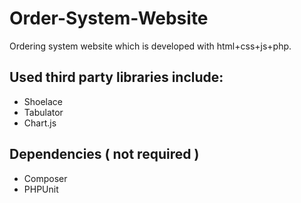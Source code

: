 # Order-System-Website
 Ordering system website which is developed with html+css+js+php.
 
## Used third party libraries include:
- Shoelace
- Tabulator
- Chart.js

## Dependencies ( not required )
- Composer
- PHPUnit
